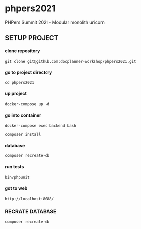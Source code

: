 # phpers2021
PHPers Summit 2021 - Modular monolith unicorn

## SETUP PROJECT

#### clone repository
`git clone git@github.com:docplanner-workshop/phpers2021.git`
#### go to project directory
`cd phpers2021`
#### up project
`docker-compose up -d`
#### go into container
`docker-compose exec backend bash`

`composer install`
#### database
`composer recreate-db`
#### run tests
`bin/phpunit`

#### got to web
`http://localhost:8088/`

### RECRATE DATABASE
`composer recreate-db`

